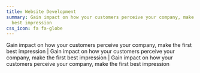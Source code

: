 ```yaml
---
title: Website Development
summary: Gain impact on how your customers perceive your company, make the first
  best impression
css_icon: fa fa-globe
---
```

Gain impact on how your customers perceive your company, make the first best impression | Gain impact on how your customers perceive your company, make the first best impression | Gain impact on how your customers perceive your company, make the first best impression
